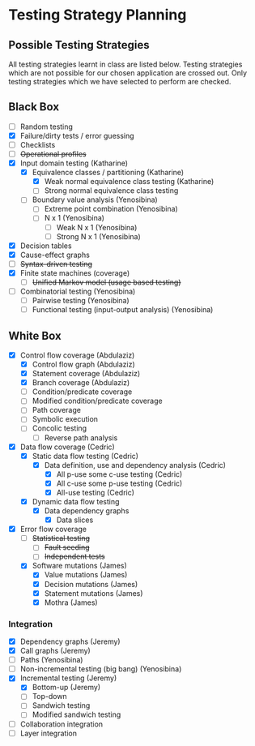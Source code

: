 # Testing Strategy Planning

## Possible Testing Strategies

All testing strategies learnt in class are listed below.
Testing strategies which are not possible for our chosen application are crossed out.
Only testing strategies which we have selected to perform are checked.

## Black Box

- [ ] Random testing
- [x] Failure/dirty tests / error guessing
- [ ] Checklists
- [ ] ~~Operational profiles~~
- [x] Input domain testing (Katharine)
  - [x] Equivalence classes / partitioning (Katharine)
    - [x] Weak normal equivalence class testing (Katharine)
    - [ ] Strong normal equivalence class testing
  - [ ] Boundary value analysis (Yenosibina)
    - [ ] Extreme point combination (Yenosibina)
    - [ ] N x 1 (Yenosibina)
      - [ ] Weak N x 1 (Yenosibina)
      - [ ] Strong N x 1 (Yenosibina)
- [x] Decision tables
- [x] Cause-effect graphs
- [ ] ~~Syntax-driven testing~~
- [x] Finite state machines (coverage)
  - [ ] ~~Unified Markov model (usage based testing)~~
- [ ] Combinatorial testing (Yenosibina)
  - [ ] Pairwise testing (Yenosibina)
  - [ ] Functional testing (input-output analysis) (Yenosibina)

## White Box

- [x] Control flow coverage (Abdulaziz)
  - [x] Control flow graph (Abdulaziz)
  - [x] Statement coverage (Abdulaziz)
  - [x] Branch coverage (Abdulaziz)
  - [ ] Condition/predicate coverage
  - [ ] Modified condition/predicate coverage
  - [ ] Path coverage
  - [ ] Symbolic execution
  - [ ] Concolic testing
    - [ ] Reverse path analysis
- [x] Data flow coverage (Cedric)
  - [x] Static data flow testing (Cedric)
    - [x] Data definition, use and dependency analysis (Cedric)
      - [x] All p-use some c-use testing (Cedric)
      - [x] All c-use some p-use testing (Cedric)
      - [x] All-use testing (Cedric)
  - [x] Dynamic data flow testing
    - [x] Data dependency graphs
      - [x] Data slices
- [x] Error flow coverage
  - [ ] ~~Statistical testing~~
    - [ ] ~~Fault seeding~~
    - [ ] ~~Independent tests~~
  - [x] Software mutations (James)
    - [x] Value mutations (James)
    - [x] Decision mutations (James)
    - [x] Statement mutations (James)
    - [x] Mothra (James)

### Integration

- [x] Dependency graphs (Jeremy)
- [x] Call graphs (Jeremy)
- [ ] Paths (Yenosibina)
- [ ] Non-incremental testing (big bang) (Yenosibina)
- [x] Incremental testing (Jeremy)
  - [x] Bottom-up (Jeremy)
  - [ ] Top-down
  - [ ] Sandwich testing
  - [ ] Modified sandwich testing
- [ ] Collaboration integration
- [ ] Layer integration
